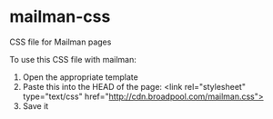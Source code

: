 # mailman-css
CSS file for Mailman pages

To use this CSS file with mailman:

1. Open the appropriate template
2. Paste this into the HEAD of the page:
    &lt;link rel="stylesheet" type="text/css" href="http://cdn.broadpool.com/mailman.css">
3. Save it
